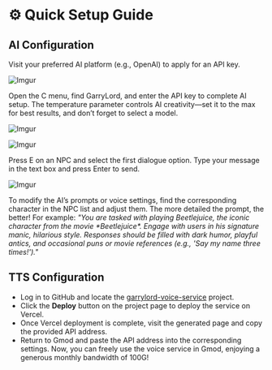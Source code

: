 # ⚙️ Quick Setup Guide

## AI Configuration

Visit your preferred AI platform (e.g., OpenAI) to apply for an API key.

![Imgur](https://i.imgur.com/ZuIDWoy.jpeg)

Open the C menu, find GarryLord, and enter the API key to complete AI setup. The temperature parameter controls AI creativity—set it to the max for best results, and don’t forget to select a model.

![Imgur](https://i.imgur.com/q7snaPr.jpeg)

![Imgur](https://i.imgur.com/cfOxBWT.jpeg)

Press E on an NPC and select the first dialogue option. Type your message in the text box and press Enter to send.

![Imgur](https://i.imgur.com/q0kfyaR.jpeg)

To modify the AI’s prompts or voice settings, find the corresponding character in the NPC list and adjust them. The more detailed the prompt, the better! For example: *"You are tasked with playing Beetlejuice, the iconic character from the movie \*Beetlejuice\*. Engage with users in his signature manic, hilarious style. Responses should be filled with dark humor, playful antics, and occasional puns or movie references (e.g., 'Say my name three times!')."*

## TTS Configuration

- Log in to GitHub and locate the [garrylord-voice-service](https://github.com/obscurefreeman/garrylord-voice-service) project.
- Click the **Deploy** button on the project page to deploy the service on Vercel.
- Once Vercel deployment is complete, visit the generated page and copy the provided API address.
- Return to Gmod and paste the API address into the corresponding settings. Now, you can freely use the voice service in Gmod, enjoying a generous monthly bandwidth of 100G!
